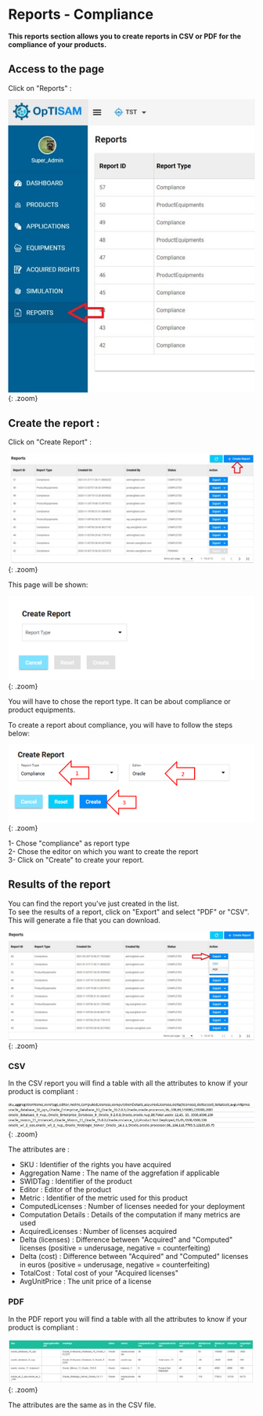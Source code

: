 <link rel="stylesheet" href="../../../../css/enlargeImage.css" />

# Reports - Compliance

**This reports section allows you to create reports in CSV or PDF for the compliance of your products.**

## Access to the page

Click on "Reports" : 

![select APM](../../../img/exploring/reports/complianceAccess.jpg){: .zoom}

## Create the report : 

Click on "Create Report" : 

![select APM](../../../img/exploring/reports/complianceFirst.jpg){: .zoom}

This page will be shown:   


![select APM](../../../img/exploring/reports/createReport2.png){: .zoom}

You will have to chose the report type. It can be about compliance or product equipments.

To create a report about compliance, you will have to follow the steps below:

![select APM](../../../img/exploring/reports/compliance1.png){: .zoom}

1- Chose "compliance" as report type       
2- Chose the editor on which you want to create the report  
3- Click on "Create" to create your report. 

## Results of the report

You can find the report you've just created in the list.  
To see the results of a report, click on "Export" and select "PDF" or "CSV". This will generate a file that you can download.

![select APM](../../../img/exploring/reports/complianceThird.jpg){: .zoom}

### CSV

In the CSV report you will find a table with all the attributes to know if your product is compliant : 

![select APM](../../../img/exploring/reports/complianceCSV.jpg){: .zoom}

The attributes are :  
- SKU : Identifier of the rights you have acquired  
- Aggregation Name : The name of the aggrefation if applicable
- SWIDTag : Identifier of the product  
- Editor : Editor of the product  
- Metric : Identifier of the metric used for this product  
- ComputedLicenses : Number of licenses needed for your deployment  
- Computation Details : Details of the computation if many metrics are used
- AcquiredLicenses : Number of licenses acquired  
- Delta (licenses) : Difference between "Acquired" and "Computed" licenses (positive = underusage, negative = counterfeiting)  
- Delta (cost) : Difference between "Acquired" and "Computed" licenses in euros (positive = underusage, negative = counterfeiting)  
- TotalCost : Total cost of your "Acquired licenses"  
- AvgUnitPrice : The unit price of a license  

### PDF

In the PDF report you will find a table with all the attributes to know if your product is compliant : 

![select APM](../../../img/exploring/reports/compliancePDF.jpg){: .zoom}

The attributes are the same as in the CSV file.

<script src="../../../../js/zoomImage.js"></script>